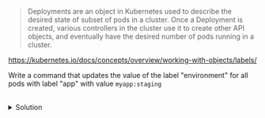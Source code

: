 > Deployments are an object in Kubernetes used to describe the desired state of subset of pods in a cluster. Once a
> Deployment is created, various controllers in the cluster use it to create other API objects, and eventually have the
> desired number of pods running in a cluster.

https://kubernetes.io/docs/concepts/overview/working-with-objects/labels/

Write a command that updates the value of the label "environment" for all pods with label "app" with value `myapp:staging`

<br>
<details><summary>Solution</summary>
<br>

```plain
kubectl label pods --selector app=myapp:staging environment=production --overwrite
```{{exec}}

</details>
